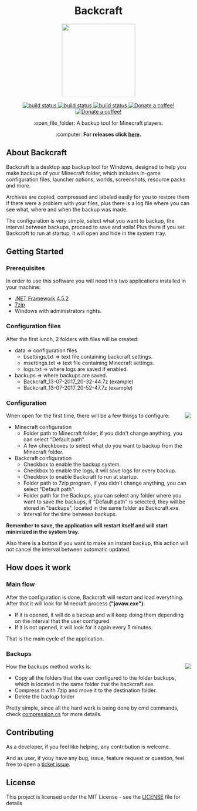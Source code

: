 <h1 align="center">Backcraft</h1>

<p align="center"><img src="http://i.imgur.com/nWswd3B.png" width="200px" height="200px" ></p>

<p align="center">
    <a href="https://travis-ci.com/emimontesdeoca/backcraft">
        <img src="https://travis-ci.com/emimontesdeoca/backcraft.svg?token=5YhKmMD39Y1MraUZWAap&branch=master"
             alt="build status">
    </a>
    <a href="https://github.com/emimontesdeoca/backcraft/releases">
        <img src="https://img.shields.io/badge/version-2.0-green.svg"
             alt="build status">
    </a>
    <a href="https://github.com/emimontesdeoca/backcraft/releases">
        <img src="https://img.shields.io/badge/Platform-Windows-blue.svg"
             alt="build status">
    </a>
    <a href="https://www.paypal.com/cgi-bin/webscr?cmd=_s-xclick&hosted_button_id=UBYQDM59B3GCC">
        <img src="https://img.shields.io/badge/Donate-PayPal-green.svg"
             alt="Donate a coffee!">
    </a>
    <a href="LICENSE">
        <img src="https://img.shields.io/github/license/mashape/apistatus.svg"
             alt="Donate a coffee!">
    </a>
</p>

<p align="center">
:open_file_folder: A backup tool for Minecraft players.
</p>

<p align="center">
:computer: <strong>For releases click <a href="https://github.com/emimontesdeoca/Backcraft/releases">here</a>.</strong>
</p>

## About Backcraft

Backcraft is a desktop app backup tool for Windows, designed 
to help you make backups of your Minecraft folder, which includes in-game configuration files, launcher options, worlds, screenshots, resource packs and more.

Archives are copied, compressed and labeled easily for you to restore them if there were a problem with your files, plus there is a log file where you can see what, where and when the backup was made.

The configuration is very simple, select what you want to backup, the interval between backups, proceed to save and voila! Plus there if you set Backcraft to run at startup, it will open and hide in the system tray.

## Getting Started
### Prerequisites

In order to use this software you will need this two applications installed in your machine:

- [.NET Framework 4.5.2](https://www.microsoft.com/en-us/download/details.aspx?id=42642)
- [7zip](http://www.7-zip.org/download.html)
- Windows with administrators rights.

### Configuration files

After the first lunch, 2 folders with files will be created:

- data => configuration files
  - bsettings.txt => text file containing backcraft settings.
  - msettings.txt => text file containing Minecraft settings.
  - logs.txt => where logs are saved if enabled.
- backups => where backups are saved.
  - Backcraft_13-07-2017_20-32-44.7z (example)
  - Backcraft_13-07-2017_20-52-47.7z (example)

### Configuration

<img src="http://i.imgur.com/ZLv6HtS.png" align="right">

When open for the first time, there will be a few things to configure:

- Minecraft configuration
    - Folder path to Minecraft folder, if you didn't change anything, you can select "Default path".
    - A few checkboxes to select what do you want to backup from the Minecraft folder.
- Backcraft configuration
    - Checkbox to enable the backup system.
    - Checkbox to enable the logs, it will save logs for every backup.
    - Checkbox to enable Backcraft to run at startup.
    - Folder path to 7zip program, if you didn't change anything, you can select "Default path".
    - Folder path for the Backups, you can select any folder where you want to save the backups, if "Default path" is selected, they will be stored in "backups", located in the same folder as Backcraft.exe.
    - Interval for the time between backups.

<strong>Remember to save, the application will restart itself and will start minimized in the system tray.</strong>

Also there is a button if you want to make an instant backup, this action will not cancel the interval between automatic updated.

## How does it work

### Main flow
After the configuration is done, Backcraft will restart and load everything. After that it will look for Minecraft process <strong>("javaw.exe")</strong>:

- If it is opened, it will do a backup and will keep doing them depending on the interval that the user configured. 
- If it is not opened, it will look for it again every 5 minutes.

That is the main cycle of the application.

### Backups

<img src="http://i.imgur.com/SbT7MFl.png" align="right">
How the backups method works is:

- Copy all the folders that the user configured to the folder backups, which is located in the same folder that the backcraft.exe.
- Compress it with 7zip and move it to the destination folder.
- Delete the backup folder

Pretty simple, since all the hard work is being done by cmd commands, check [compression.cs](https://github.com/emimontesdeoca/Backcraft/blob/master/src/bs/compression.cs) for more details.

## Contributing

As a developer, if you feel like helping, any contribution is welcome.

And as user, if youy have any bug, issue, feature request or question, feel free to open a [ticket issue](https://github.com/emimontesdeoca/backcraft/issues).



## License

This project is licensed under the MIT License - see the [LICENSE](LICENSE) file for details

